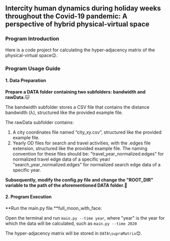 ## Intercity human dynamics during holiday weeks throughout the Covid-19 pandemic: A perspective of hybrid physical-virtual space

### Program Introduction
Here is a code project for calculating the hyper-adjacency matrix of the physical-virtual space:wink:.

### Program Usage Guide
#### 1. Data Preparation
**Prepare a DATA folder containing two subfolders: bandwidth and rawData.**:cat:

The bandwidth subfolder stores a CSV file that contains the distance bandwidth (λ), structured like the provided example file.

The rawData subfolder contains:

1. A city coordinates file named “city_xy.csv”, structured like the provided example file.
2. Yearly OD files for search and travel activities, with the .edges file extension, structured like the provided example file.
The naming convention for these files should be: "travel_year_normalized.edges" for normalized travel edge data of a specific year/ "search_year_normalized.edges" for normalized search edge data of a specific year.

**Subsequently, modify the config.py file and change the "ROOT_DIR" variable to the path of the aforementioned DATA folder.**:panda_face:

#### 2. Program Execution
**Run the main.py file.**full_moon_with_face:

Open the terminal and run ``main.py --time year``, where "year" is the year for which the data will be calculated, such as ``main.py --time 2020``

The hyper-adjacency matrix will be stored in ``DATA\supraMatrix``:blush:.

